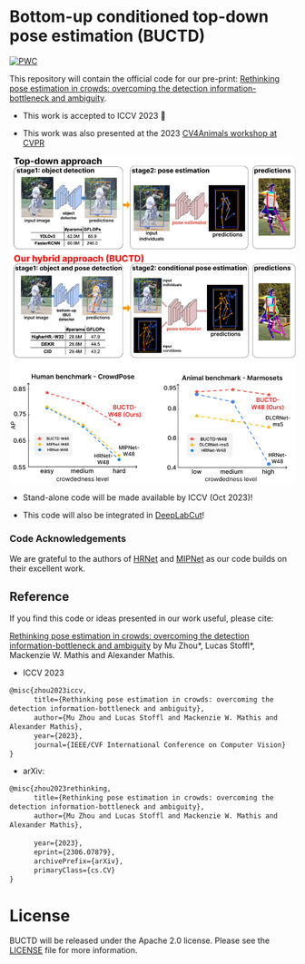 # Bottom-up conditioned top-down pose estimation (BUCTD) 

[![PWC](https://img.shields.io/endpoint.svg?url=https://paperswithcode.com/badge/rethinking-pose-estimation-in-crowds/pose-estimation-on-crowdpose)](https://paperswithcode.com/sota/pose-estimation-on-crowdpose?p=rethinking-pose-estimation-in-crowds)

This repository will contain the official code for our pre-print: [Rethinking pose estimation in crowds: overcoming the detection information-bottleneck and ambiguity](https://arxiv.org/abs/2306.07879).

- This work is accepted to ICCV 2023 🎉

- This work was also presented at the 2023 [CV4Animals workshop at CVPR](https://www.cv4animals.com)

![BUCTD](media/BUCTD_fig1.png)

- Stand-alone code will be made available by ICCV (Oct 2023)!

- This code will also be integrated in [DeepLabCut](https://github.com/DeepLabCut/DeepLabCut)!

### Code Acknowledgements

We are grateful to the authors of [HRNet](https://github.com/HRNet/deep-high-resolution-net.pytorch) and [MIPNet](https://rawalkhirodkar.github.io/mipnet) as our code builds on their excellent work. 



## Reference

If you find this code or ideas presented in our work useful, please cite:

[Rethinking pose estimation in crowds: overcoming the detection information-bottleneck and ambiguity](https://arxiv.org/abs/2306.07879) by Mu Zhou*, Lucas Stoffl*, Mackenzie W. Mathis and Alexander Mathis.

- ICCV 2023
```
@misc{zhou2023iccv,
      title={Rethinking pose estimation in crowds: overcoming the detection information-bottleneck and ambiguity}, 
      author={Mu Zhou and Lucas Stoffl and Mackenzie W. Mathis and Alexander Mathis},
      year={2023},
      journal={IEEE/CVF International Conference on Computer Vision}
}
```

- arXiv:
```
@misc{zhou2023rethinking,
      title={Rethinking pose estimation in crowds: overcoming the detection information-bottleneck and ambiguity}, 
      author={Mu Zhou and Lucas Stoffl and Mackenzie W. Mathis and Alexander Mathis},

      year={2023},
      eprint={2306.07879},
      archivePrefix={arXiv},
      primaryClass={cs.CV}
}
```

# License

BUCTD will be released under the Apache 2.0 license. Please see the [LICENSE](LICENSE) file for more information.
